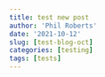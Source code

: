 ```yaml
---
title: test new post
author: 'Phil Roberts'
date: '2021-10-12'
slug: [test-blog-oct]
categories: [testing]
tags: [tests]
---
```

